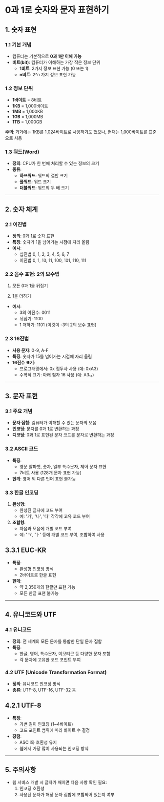 # 0과 1로 숫자와 문자 표현하기

## 1. 숫자 표현

### 1.1 기본 개념

- 컴퓨터는 기본적으로 **0과 1만 이해 가능**
- **비트(bit)**: 컴퓨터가 이해하는 가장 작은 정보 단위
  - **1비트**: 2가지 정보 표현 가능 (0 또는 1)
  - **n비트**: 2^n 가지 정보 표현 가능

### 1.2 정보 단위

- **1바이트** = 8비트
- **1KB** = 1,000바이트
- **1MB** = 1,000KB
- **1GB** = 1,000MB
- **1TB** = 1,000GB

**주의**: 과거에는 1KB를 1,024바이트로 사용하기도 했으나, 현재는 1,000바이트를 표준으로 사용

### 1.3 워드(Word)

- **정의**: CPU가 한 번에 처리할 수 있는 정보의 크기
- **종류**:
  - **하프워드**: 워드의 절반 크기
  - **풀워드**: 워드 크기
  - **더블워드**: 워드의 두 배 크기

---

## 2. 숫자 체계

### 2.1 이진법

- **정의**: 0과 1로 숫자 표현
- **특징**: 숫자가 1을 넘어가는 시점에 자리 올림
- **예시**:
  - 십진법 0, 1, 2, 3, 4, 5, 6, 7
  - 이진법 0, 1, 10, 11, 100, 101, 110, 111

### 2.2 음수 표현: 2의 보수법

1. 모든 0과 1을 뒤집기

2. 1을 더하기
- **예시**:
  - 3의 이진수: 0011
  - 뒤집기: 1100
  - 1 더하기: 1101 (이것이 -3의 2의 보수 표현)

### 2.3 16진법

- **사용 문자**: 0-9, A-F
- **특징**: 숫자가 15를 넘어가는 시점에 자리 올림
- **16진수 표기**:
  - 프로그래밍에서: 0x 접두사 사용 (예: 0xA3)
  - 수학적 표기: 아래 첨자 16 사용 (예: A3₁₆)

---

## 3. 문자 표현

### 3.1 주요 개념

- **문자 집합**: 컴퓨터가 이해할 수 있는 문자의 모음
- **인코딩**: 문자를 0과 1로 변환하는 과정
- **디코딩**: 0과 1로 표현된 문자 코드를 문자로 변환하는 과정

### 3.2 ASCII 코드

- **특징**:
  - 영문 알파벳, 숫자, 일부 특수문자, 제어 문자 표현
  - 7비트 사용 (128개 문자 표현 가능)
- **한계**: 영어 외 다른 언어 표현 불가능

### 3.3 한글 인코딩

1. **완성형**:
   - 완성된 글자에 코드 부여
   - 예: '가', '나', '다' 각각에 고유 코드 부여
2. **조합형**:
   - 자음과 모음에 개별 코드 부여
   - 예: 'ㄱ', 'ㅏ' 등에 개별 코드 부여, 조합하여 사용

## 3.3.1 EUC-KR

- **특징**:
  - 완성형 인코딩 방식
  - 2바이트로 한글 표현
- **한계**:
  - 약 2,350개의 한글만 표현 가능
  - 모든 한글 표현 불가능

---

## 4. 유니코드와 UTF

### 4.1 유니코드

- **정의**: 전 세계의 모든 문자를 통합한 단일 문자 집합
- **특징**:
  - 한글, 영어, 특수문자, 이모티콘 등 다양한 문자 포함
  - 각 문자에 고유한 코드 포인트 부여

### 4.2 UTF (Unicode Transformation Format)

- **정의**: 유니코드 인코딩 방식
- **종류**: UTF-8, UTF-16, UTF-32 등

## 4.2.1 UTF-8

- **특징**:
  - 가변 길이 인코딩 (1~4바이트)
  - 코드 포인트 범위에 따라 바이트 수 결정
- **장점**:
  - ASCII와 호환성 유지
  - 웹에서 가장 많이 사용되는 인코딩 방식

---

## 5. 주의사항

- 웹 서비스 개발 시 글자가 깨지면 다음 사항 확인 필요:
  1. 인코딩 호환성
  2. 사용된 문자가 해당 문자 집합에 포함되어 있는지 여부
